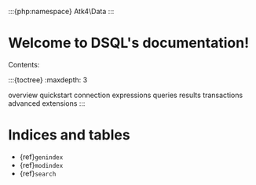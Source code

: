 :::{php:namespace} Atk4\Data
:::

# Welcome to DSQL's documentation!

Contents:

:::{toctree}
:maxdepth: 3

overview
quickstart
connection
expressions
queries
results
transactions
advanced
extensions
:::

# Indices and tables

- {ref}`genindex`
- {ref}`modindex`
- {ref}`search`
